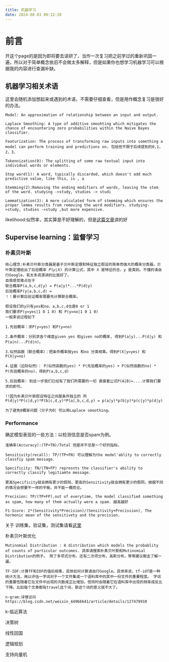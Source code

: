 ```yaml
---
title: 机器学习
date: 2024-08-03 00:12:10
---
```


# 前言
开这个page的是因为即将要去读研了，当作一次复习把之前学过的重新巩固一遍，所以对于简单概念依旧不会做太多解释，但是如果你也想学习机器学习可以根据我的内容进行查漏补缺。

## 机器学习相关术语
这里会随机添加想起来或遇到的术语，不需要仔细查看，但是用作概念复习是很好的办法。

    Model: An approximation of relationship between an input and output.

    Laplace Smoothing: A type of additive smoohting which mitigates the chance of encountering zero probabilities within the Naive Bayes classifier.

    Featurization: The process of transforming raw inputs into something a model can perform training and predictions on. 包括但不限于后续提到的0,1，2，3，

    Tokennization(0): The splitting of some raw textual input into individual words or elements.

    Stop word(1): A word, typically discarded, which doesn't add much predictive value, like this, is , a

    Stemming(2):Removing the ending modifiers of wards, leaving the stem of the word. studying ->study, studies -> studi

    Lemmatization(3): A more calculated form of stemming which ensures the proper lemma results from removing the word modifiers. studying->study, studies ->study ,but more expensive.

likelihood:似然率，其实算是不好理解的，但是[这篇文章](https://blog.csdn.net/jh1137921986/article/details/89000994)讲的好

## Supervise learning：监督学习
### 朴素贝叶斯

    核心理念:朴素贝叶斯分类器是基于贝叶斯定理和特征独立假设的简单而强大的概率分类器。贝叶斯定理给出了后验概率 𝑃(𝑦∣𝑋) 的计算公式，其中 X 是特征的合，y 是类别。不懂的请自行Google，有太多资源讲的比我好了。
    自我感觉难点在于
    联合概率P(a,b,c,d|y) = P(a|y)*...*P(d|y)
    后验概率P(y|a,b,c,d) = 
    ！！要计算后验证概率需要先计算联合概率。

    假设我们的y只有yes和no，a,b,c,d也是0 or 1
    我们要求P(y=yes|1 0 1 0) 和 P(y=no|1 0 1 0)
    一般来说过程如下

    1.先验概率：求P(y=yes) 和P(y=no)

    2.条件概率：分别求各个维度given yes 和given no的概率, 得到P(a|y)...P(d|y) 和P(a|n)...P(d|n)。

    3.似然函数（联合概率）：把条件概率按yes 和no 分类相乘。得到P(X|y=yes) 和P(X|y=no)

    4.证据（边际似然）： P(似然函数的yes) * P(先验概率的yes) + P(似然函数的no) * P(先验概率的no)，得到P(a,b,c,d)

    5.后验概率: 到这一步我们已经有了我们所需要的一切 直接套公式P(A|B)=....计算我们要求的即可。

    !!因为朴素贝叶斯假设特征之间是条件独立的 所P(d|y)*P(c|d,y)*P(b|c,d,y)*P(a|,b,c,d,y) = p(a|y)*p(b|y)*p(c|y)*p(d|y)
    
    为了避免0概率问题（分子为0）可以用Laplace smoothing。



### Performance
确定模型表现的一些方法：以检测信息是否spam为例。

    准确率(Accuracy):(TP+TN)/Total 但是并不总是一个好的指标。

    Sensitivity(recall): TP/(TP+FN) 可以理解为the model'ablity to correctly classfiy spam message.

    Specificity: TN/(TN+FP) represnts the classifier's ability to correctly classify legitiamte message. 

    更高Specificity就会拥有更少的假阳，更高的Sensitivity就会拥有更少的假阴，根据不同的情况会想要不一样的平衡。并不能一概而论。

    Precision: TP/(TP+FP),out of everytime, the model classified something as spam, how many of them actually were a spam. 越高越好

    F1-Score: 2*(Sensitivity*Precision)/(Sensitivity+Precission), The hormonic mean of the sensitivety and the precision.

关于 训练集，验证集，测试集请看[这里](https://blog.csdn.net/Swartz2015/article/details/78311592)



朴素贝叶斯优化

    Mutinomial Distribution : A distribution which models the probablity of counts of particular outcomes. 具体请搜索朴素贝叶斯和Mutinomial Distribution的例子。 除了多项式分布，还有二次项分布，高斯分布，等等建议都去了解一遍。

    TF-IDF:计算TF和IDF的值后相乘，具体如何计算请自行Google。具体来说，tf-idf是一种统计方法，用以评估一字词对于一个文件集或一个语料库中的其中一份文件的重要程度。 字词的重要性随着它在文件中出现的次数成正比增加，但同时会随着它在语料库中出现的频率成反比下降。比如每个文章都有travel这个词，那这个词的意义就不大了。
    
    n-gram:详情访问https://blog.csdn.net/weixin_44966641/article/details/127479910

    



k-临近算法

决策树

线性回国

逻辑规划

支持向量机